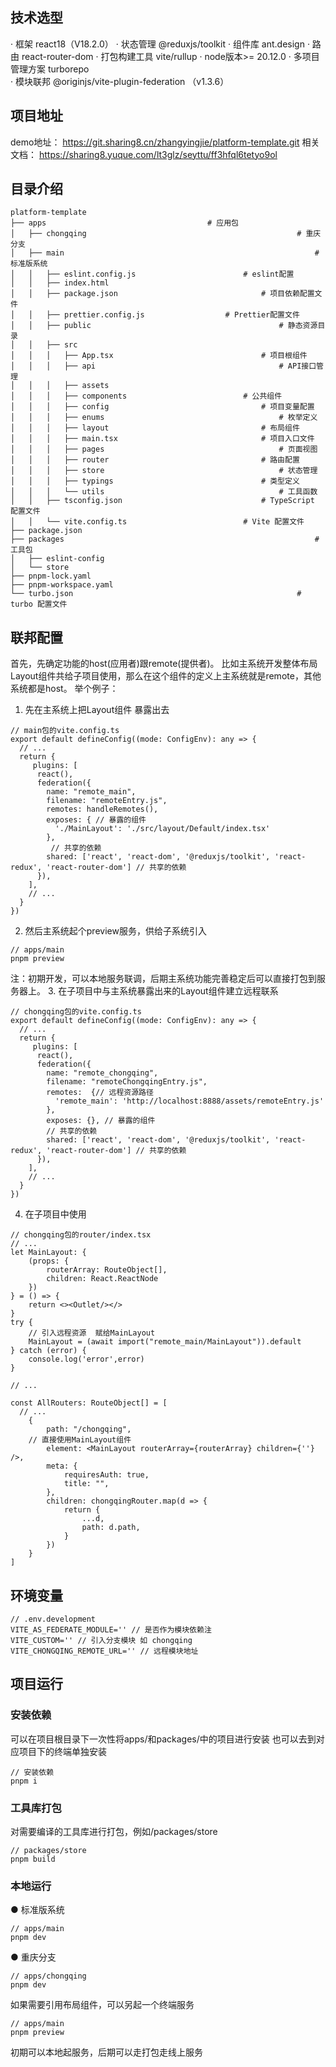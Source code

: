 ## 技术选型
· 框架 react18（V18.2.0） 
· 状态管理 @reduxjs/toolkit 
· 组件库 ant.design 
· 路由 react-router-dom 
· 打包构建工具 vite/rullup 
· node版本>= 20.12.0 
· 多项目管理方案 turborepo  
· 模块联邦 @originjs/vite-plugin-federation （v1.3.6） 
## 项目地址
demo地址： https://git.sharing8.cn/zhangyingjie/platform-template.git
相关文档： https://sharing8.yuque.com/lt3glz/seyttu/ff3hfql6tetyo9ol
## 目录介绍
```
platform-template
├── apps                          			# 应用包
│   ├── chongqing												# 重庆分支
│   ├── main														# 标准版系统
│   │   ├── eslint.config.js						# eslint配置
│   │   ├── index.html
│   │   ├── package.json 								# 项目依赖配置文件
│   │   ├── prettier.config.js					# Prettier配置文件
│   │   ├── public											# 静态资源目录
│   │   ├── src
│   │   │   ├── App.tsx									# 项目根组件
│   │   │   ├── api											# API接口管理
│   │   │   ├── assets
│   │   │   ├── components							# 公共组件
│   │   │   ├── config									# 项目变量配置
│   │   │   ├── enums										# 枚举定义
│   │   │   ├── layout									# 布局组件
│   │   │   ├── main.tsx								# 项目入口文件
│   │   │   ├── pages										# 页面视图
│   │   │   ├── router									# 路由配置
│   │   │   ├── store										# 状态管理
│   │   │   ├── typings									# 类型定义
│   │   │   └── utils										# 工具函数
│   │   ├── tsconfig.json								# TypeScript 配置文件
│   │   └── vite.config.ts							# Vite 配置文件
├── package.json
├── packages														# 工具包
│   ├── eslint-config
│   └── store
├── pnpm-lock.yaml
├── pnpm-workspace.yaml
└── turbo.json													# turbo 配置文件

```
## 联邦配置
首先，先确定功能的host(应用者)跟remote(提供者)。
比如主系统开发整体布局Layout组件共给子项目使用，那么在这个组件的定义上主系统就是remote，其他系统都是host。
举个例子：
1. 先在主系统上把Layout组件 暴露出去
```
// main包的vite.config.ts
export default defineConfig((mode: ConfigEnv): any => {
  // ...
  return {
     plugins: [
      react(),
      federation({
        name: "remote_main",
        filename: "remoteEntry.js",
        remotes: handleRemotes(),
        exposes: { // 暴露的组件
          './MainLayout': './src/layout/Default/index.tsx'
        },
         // 共享的依赖
        shared: ['react', 'react-dom', '@reduxjs/toolkit', 'react-redux', 'react-router-dom'] // 共享的依赖
      }),
    ],
    // ...
  }
})
```
2. 然后主系统起个preview服务，供给子系统引入
```
// apps/main
pnpm preview
```
注：初期开发，可以本地服务联调，后期主系统功能完善稳定后可以直接打包到服务器上。
3. 在子项目中与主系统暴露出来的Layout组件建立远程联系
```
// chongqing包的vite.config.ts
export default defineConfig((mode: ConfigEnv): any => {
  // ...
  return {
     plugins: [
      react(),
      federation({
        name: "remote_chongqing",
        filename: "remoteChongqingEntry.js",
        remotes:  {// 远程资源路径
          'remote_main': 'http://localhost:8888/assets/remoteEntry.js'
        },
        exposes: {}, // 暴露的组件
        // 共享的依赖
        shared: ['react', 'react-dom', '@reduxjs/toolkit', 'react-redux', 'react-router-dom'] // 共享的依赖
      }),
    ],
    // ...
  }
})
```
4. 在子项目中使用
```
// chongqing包的router/index.tsx
// ...
let MainLayout: {
	(props: {
		routerArray: RouteObject[],
		children: React.ReactNode
	})
} = () => {
	return <><Outlet/></>
}
try {
	// 引入远程资源  赋给MainLayout
	MainLayout = (await import("remote_main/MainLayout")).default
} catch (error) {
	console.log('error',error)
}

// ...

const AllRouters: RouteObject[] = [
  // ...
	{
		path: "/chongqing",
  	// 直接使用MainLayout组件
		element: <MainLayout routerArray={routerArray} children={''} />,
		meta: {
			requiresAuth: true,
			title: "",
		},
		children: chongqingRouter.map(d => {
			return {
				...d,
				path: d.path,
			}
		})
	}
]
```
## 环境变量
```
// .env.development
VITE_AS_FEDERATE_MODULE='' // 是否作为模块依赖注
VITE_CUSTOM='' // 引入分支模块 如 chongqing
VITE_CHONGQING_REMOTE_URL='' // 远程模块地址
```

## 项目运行
### 安装依赖
可以在项目根目录下一次性将apps/和packages/中的项目进行安装
也可以去到对应项目下的终端单独安装
```
// 安装依赖
pnpm i
```

### 工具库打包
对需要编译的工具库进行打包，例如/packages/store
```
// packages/store
pnpm build
```

### 本地运行
● 标准版系统
```
// apps/main
pnpm dev
```
● 重庆分支
```
// apps/chongqing
pnpm dev
```
如果需要引用布局组件，可以另起一个终端服务
```
// apps/main
pnpm preview
```
初期可以本地起服务，后期可以走打包走线上服务

